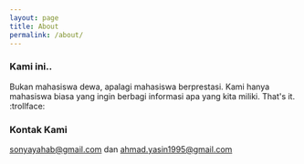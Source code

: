 ```yaml
---
layout: page
title: About
permalink: /about/
---
```

### Kami ini..

Bukan mahasiswa dewa, apalagi mahasiswa berprestasi. Kami hanya mahasiswa biasa yang ingin berbagi informasi apa yang kita miliki. That's it. :trollface:

### Kontak Kami

[sonyayahab@gmail.com](mailto:sonyayahab@gmail.com) dan [ahmad.yasin1995@gmail.com](mailto:ahmad.yasin1995@gmail.com)
